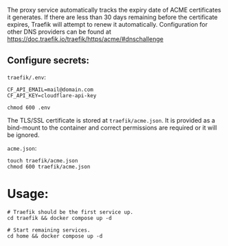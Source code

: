 The proxy service automatically tracks the expiry date of ACME certificates it generates.  If there are less than 30 days remaining before the certificate expires, Traefik will attempt to renew it automatically.  Configuration for other DNS providers can be found at https://doc.traefik.io/traefik/https/acme/#dnschallenge

## Configure secrets:

`traefik/.env`:
```
CF_API_EMAIL=mail@domain.com
CF_API_KEY=cloudflare-api-key
```

```
chmod 600 .env
```

The TLS/SSL certificate is stored at `traefik/acme.json`. It is provided as a bind-mount to the container and correct permissions are required or it will be ignored.

`acme.json`:
```
touch traefik/acme.json
chmod 600 traefik/acme.json
```

# Usage:

```
# Traefik should be the first service up.
cd traefik && docker compose up -d

# Start remaining services.
cd home && docker compose up -d
```
